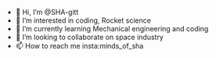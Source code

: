 - 👋 Hi, I’m @SHA-gitt
- 👀 I’m interested in coding, Rocket science
- 🌱 I’m currently learning Mechanical engineering and coding 
- 💞️ I’m looking to collaborate on space industry 
- 📫 How to reach me insta:minds_of_sha

<!---
SHA-gitt/SHA-gitt is a ✨ special ✨ repository because its `README.md` (this file) appears on your GitHub profile.
You can click the Preview link to take a look at your changes.
--->
